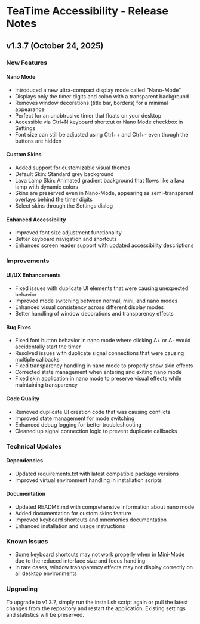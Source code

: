 # TeaTime Accessibility - Release Notes

## v1.3.7 (October 24, 2025)

### New Features

#### Nano Mode
- Introduced a new ultra-compact display mode called "Nano-Mode"
- Displays only the timer digits and colon with a transparent background
- Removes window decorations (title bar, borders) for a minimal appearance
- Perfect for an unobtrusive timer that floats on your desktop
- Accessible via Ctrl+N keyboard shortcut or Nano Mode checkbox in Settings
- Font size can still be adjusted using Ctrl++ and Ctrl+- even though the buttons are hidden

#### Custom Skins
- Added support for customizable visual themes
- Default Skin: Standard grey background
- Lava Lamp Skin: Animated gradient background that flows like a lava lamp with dynamic colors
- Skins are preserved even in Nano-Mode, appearing as semi-transparent overlays behind the timer digits
- Select skins through the Settings dialog

#### Enhanced Accessibility
- Improved font size adjustment functionality
- Better keyboard navigation and shortcuts
- Enhanced screen reader support with updated accessibility descriptions

### Improvements

#### UI/UX Enhancements
- Fixed issues with duplicate UI elements that were causing unexpected behavior
- Improved mode switching between normal, mini, and nano modes
- Enhanced visual consistency across different display modes
- Better handling of window decorations and transparency effects

#### Bug Fixes
- Fixed font button behavior in nano mode where clicking A+ or A- would accidentally start the timer
- Resolved issues with duplicate signal connections that were causing multiple callbacks
- Fixed transparency handling in nano mode to properly show skin effects
- Corrected state management when entering and exiting nano mode
- Fixed skin application in nano mode to preserve visual effects while maintaining transparency

#### Code Quality
- Removed duplicate UI creation code that was causing conflicts
- Improved state management for mode switching
- Enhanced debug logging for better troubleshooting
- Cleaned up signal connection logic to prevent duplicate callbacks

### Technical Updates

#### Dependencies
- Updated requirements.txt with latest compatible package versions
- Improved virtual environment handling in installation scripts

#### Documentation
- Updated README.md with comprehensive information about nano mode
- Added documentation for custom skins feature
- Improved keyboard shortcuts and mnemonics documentation
- Enhanced installation and usage instructions

### Known Issues
- Some keyboard shortcuts may not work properly when in Mini-Mode due to the reduced interface size and focus handling
- In rare cases, window transparency effects may not display correctly on all desktop environments

### Upgrading
To upgrade to v1.3.7, simply run the install.sh script again or pull the latest changes from the repository and restart the application. Existing settings and statistics will be preserved.
